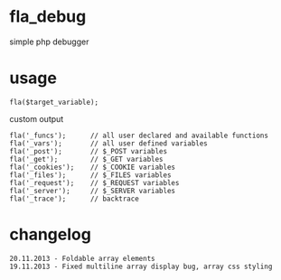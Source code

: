 fla_debug
=========

simple php debugger

usage
=========

    fla($target_variable);

 custom output
 
    fla('_funcs');		// all user declared and available functions
    fla('_vars');		// all user defined variables
    fla('_post');   	// $_POST variables
    fla('_get');    	// $_GET variables
    fla('_cookies');	// $_COOKIE variables
    fla('_files');   	// $_FILES variables
    fla('_request'); 	// $_REQUEST variables
    fla('_server');  	// $_SERVER variables
    fla('_trace');   	// backtrace

changelog
=========

    20.11.2013 - Foldable array elements
    19.11.2013 - Fixed multiline array display bug, array css styling